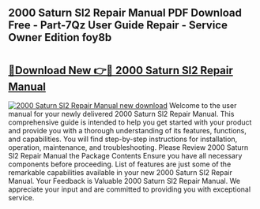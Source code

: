 ## 2000 Saturn Sl2 Repair Manual PDF Download Free - Part-7Qz User Guide Repair - Service Owner Edition foy8b

# <h2><a href="http://bc14060.oget.top/?id=2000+Saturn+Sl2+Repair+Manual">🔗Download New 👉🔴 2000 Saturn Sl2 Repair Manual</a></h2>

[![2000 Saturn Sl2 Repair Manual new download](https://i.imgur.com/5g1atiW.png)](http://bc14060.oget.top/?id=2000+Saturn+Sl2+Repair+Manual)
Welcome to the user manual for your newly delivered 2000 Saturn Sl2 Repair Manual. This comprehensive guide is intended to help you get started with your product and provide you with a thorough understanding of its features, functions, and capabilities. You will find step-by-step instructions for installation, operation, maintenance, and troubleshooting. Please Review 2000 Saturn Sl2 Repair Manual the Package Contents Ensure you have all necessary components before proceeding. List of features are just some of the remarkable capabilities available in your new 2000 Saturn Sl2 Repair Manual. Your Feedback is Valuable 2000 Saturn Sl2 Repair Manual. We appreciate your input and are committed to providing you with exceptional service.
